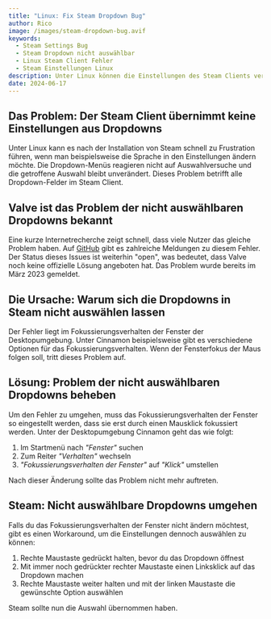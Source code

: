 ```yaml
---
title: "Linux: Fix Steam Dropdown Bug"
author: Rico
image: /images/steam-dropdown-bug.avif
keywords:
  - Steam Settings Bug
  - Steam Dropdown nicht auswählbar
  - Linux Steam Client Fehler
  - Steam Einstellungen Linux
description: Unter Linux können die Einstellungen des Steam Clients verbugt sein und Einstellungen in Dropdowns lassen sich nicht auswählen. Hier erfährst du, wie du den Bug beheben kannst.
date: 2024-06-17
---
```


## Das Problem: Der Steam Client übernimmt keine Einstellungen aus Dropdowns

Unter Linux kann es nach der Installation von Steam schnell zu Frustration führen, wenn man beispielsweise die Sprache in den Einstellungen ändern möchte. Die Dropdown-Menüs reagieren nicht auf Auswahlversuche und die getroffene Auswahl bleibt unverändert. Dieses Problem betrifft alle Dropdown-Felder im Steam Client.

## Valve ist das Problem der nicht auswählbaren Dropdowns bekannt

Eine kurze Internetrecherche zeigt schnell, dass viele Nutzer das gleiche Problem haben. Auf [GitHub](https://github.com/ValveSoftware/steam-for-linux/issues/9273) gibt es zahlreiche Meldungen zu diesem Fehler. Der Status dieses Issues ist weiterhin "open", was bedeutet, dass Valve noch keine offizielle Lösung angeboten hat. Das Problem wurde bereits im März 2023 gemeldet.

## Die Ursache: Warum sich die Dropdowns in Steam nicht auswählen lassen

Der Fehler liegt im Fokussierungsverhalten der Fenster der Desktopumgebung. Unter Cinnamon beispielsweise gibt es verschiedene Optionen für das Fokussierungsverhalten. Wenn der Fensterfokus der Maus folgen soll, tritt dieses Problem auf.

## Lösung: Problem der nicht auswählbaren Dropdowns beheben

Um den Fehler zu umgehen, muss das Fokussierungsverhalten der Fenster so eingestellt werden, dass sie erst durch einen Mausklick fokussiert werden. Unter der Desktopumgebung Cinnamon geht das wie folgt:

1. Im Startmenü nach _"Fenster"_ suchen
2. Zum Reiter _"Verhalten"_ wechseln
3. _"Fokussierungsverhalten der Fenster"_ auf _"Klick"_ umstellen

Nach dieser Änderung sollte das Problem nicht mehr auftreten.

## Steam: Nicht auswählbare Dropdowns umgehen

Falls du das Fokussierungsverhalten der Fenster nicht ändern möchtest, gibt es einen Workaround, um die Einstellungen dennoch auswählen zu können:

1. Rechte Maustaste gedrückt halten, bevor du das Dropdown öffnest
2. Mit immer noch gedrückter rechter Maustaste einen Linksklick auf das Dropdown machen
3. Rechte Maustaste weiter halten und mit der linken Maustaste die gewünschte Option auswählen

Steam sollte nun die Auswahl übernommen haben.
